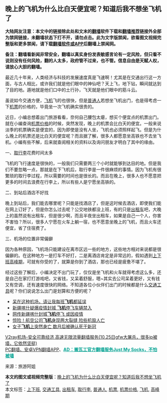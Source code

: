  <h2>晚上的飞机为什么比白天便宜呢？知道后我不想坐飞机了</h2> <p class="notice"><b>大陆网友注意：本文中的链接除此处和文末的<a href="https://github.com/bannedbook/fanqiang" >翻墙</a>软件下载和<a href="https://github.com/killgcd/justmysocks/blob/master/README.md">翻墙推荐</a>链接外全部为禁网链接，未翻墙状态下打不开，请勿点击。此为文字版禁闻，欲看图文视频完整版和更多禁闻，请下载<a href="https://github.com/bannedbook/fanqiang">翻墙软件或APP</a>后翻墙上禁闻网。</p><p>备注：翻墙看新闻非常安全，翻墙以真实身份发表敏感言论有一定风险，但只看不说则没有任何风险，翻的人太多，政府管不过来，也不管。信息自由是天赋人权，请放心大胆的翻墙。</b></p>  <div class="entry"> <p>最近几十年来，人类经济与科技的发展速度真是飞速啊！尤其是在交通出行这一方面，与古人相比，或许我们就是他们眼中的神仙吧？天上飞，地下钻，瞬间就达到了目的地。遁地就是他们口中的土行孙，飞天就是他们眼中的筋斗云。</p> <p></p> <p>虽说如今交通方便，<a href="https://www.bannedbook.org/bnews/tag/%e9%a3%9e%e6%9c%ba/" class="st_tag internal_tag" rel="tag" title="标签 飞机 下的日志">飞机</a>飞的也很快，但是<a href="https://www.bannedbook.org/bnews/tag/%E6%99%AE%E9%80%9A%E4%BA%BA/" class="st_tag internal_tag" rel="tag" title="标签 普通人 下的日志">普通人</a>若想坐飞机出门，也是得考虑一下<a href="https://www.bannedbook.org/bnews/tag/%E6%9C%BA%E7%A5%A8/" class="st_tag internal_tag" rel="tag" title="标签 机票 下的日志">机票</a>的价格的，毕竟坐一次飞机确实很贵的。</p> <p></p> <p>近日，小编总想着出门旅游看看，奈何自己腰包太瘪，想买个便宜点的机票出门。就在小编查询<a href="https://www.bannedbook.org/bnews/tag/%E6%9C%BA%E7%A5%A8%E4%BB%B7%E6%A0%BC/" class="st_tag internal_tag" rel="tag" title="标签 机票价格 下的日志">机票价格</a>的时候，突然发现，晚上的机票会比白天的便宜。一般来说淡季的机票确实是便宜的，因为即使是没有人坐，飞机也必须照样起飞。但是为什么晚上的机票还是比白天的便宜呢？而且据了解，很多人都愿意坐高铁也不去坐飞机。小编有些不解，后来就查阅相关的资料以及询问朋友才明白了其中的缘由。</p> <p></p>  <p>一、<a href="https://www.bannedbook.org/bnews/tag/%E5%8F%96%E8%A1%8C%E6%9D%8E/" class="st_tag internal_tag" rel="tag" title="标签 取行李 下的日志">取行李</a>花费时间太多</p> <p>飞机的飞行速度是很快的，一般我们只需要两三个小时就能够到达目的地。但是我们不要忽略一点，那就是在下飞机后，取行李是一件很麻烦的事情。因为飞机有很繁琐的取行李过程，所以需要的时间也是很长的。而且在晚上，很多人也不愿意把更多的时间去浪费在行李上，所以有些人是宁愿坐高铁的。</p> <p></p> <p>二、到站后酒店不好找</p> <p>晚上到站后，我们能去哪里呢？只能是找酒店了，但是这时候去酒店，即使我们能在网上订好了，但是你怎么过去呢？公交地铁都没上班，有的只是<a href="https://www.bannedbook.org/bnews/tag/%e5%87%ba%e7%a7%9f%e8%bd%a6/" class="st_tag internal_tag" rel="tag" title="标签 出租车 下的日志">出租车</a>吧，大晚上的虽然说有出租车，但是很少啊，而且半夜坐出租车，如果是自己一个人，你害不害怕？所以，很多人宁愿在火车上躺一宿，也不愿意坐晚上的飞机，而且火车还便宜，省了住宿费了。</p> <p></p>  <p>三、机场的位置非常偏僻</p> <p>因为各种原因，飞机场只能建设在离市区远一些的地方，这些地方相对来说都是很偏僻的。在这种地方一是打车不好打，二是离酒店肯定是非常远的，假如遇到<a href="https://www.bannedbook.org/bnews/tag/%E4%B8%8A%E4%B8%8B%E7%8F%AD/" class="st_tag internal_tag" rel="tag" title="标签 上下班 下的日志">上下班</a><a href="https://www.bannedbook.org/bnews/tag/%E9%AB%98%E5%B3%B0%E6%9C%9F/" class="st_tag internal_tag" rel="tag" title="标签 高峰期 下的日志">高峰期</a>，可就有你受的了，就算是你到了酒店，那也已经是疲惫不堪了。</p> <p></p> <p>经过这些了解后，小编决定不出门玩了，仅仅是坐飞机和火车就得考虑这么多，还是自己在家打打游戏吧，又省钱，又呆着舒服，嗯~其实去公司呆着更好，又有钱又有空调，还有速度很快的网络。不知道各位小伙伴们出门的时候都是什么<a href="https://www.bannedbook.org/bnews/tag/%E4%BA%A4%E9%80%9A%E5%B7%A5%E5%85%B7/" class="st_tag internal_tag" rel="tag" title="标签 交通工具 下的日志">交通工具</a>呢？你们说说怎么出门是划算和方便的呢？</p> <p></p> <ul class='op-related-articles' title='相关阅读'> <li><a href='https://www.bannedbook.org/bnews/comments/20201026/1420218.html' target='_blank'>呆在这种机场，请让我每班<b>飞机</b>都延误</a></li> <li><a href='https://www.bannedbook.org/bnews/headline/20201024/1419685.html' target='_blank'>新疆喀什疑爆疫情封城 <b>飞机</b>停飞车辆禁入</a></li> <li><a href='https://www.bannedbook.org/bnews/headline/20201024/1419680.html' target='_blank'>网传新疆喀什封城<b>飞机</b>停飞 或因疫情</a></li> <li><a href='https://www.bannedbook.org/bnews/cbnews/20201021/1417778.html' target='_blank'>惊险！航空公司<b>飞机</b>身现两大裂缝 险些机毁人亡</a></li> <li><a href='https://www.bannedbook.org/bnews/baitai/20201021/1417727.html' target='_blank'>女子<b>飞机</b>上突然身亡 数月后被确认死于新冠</a></li> </ul> <p class="texttj"> <a href="https://www.bannedbook.org/forum23/topic22702.html" target="_blank">V2ray机场-安全可靠经济 高速无限流量翻墙服务(10.25日gfw大屠杀，很多ip被墙，它依然坚挺)</a><br/> <a href="https://github.com/bannedbook/fanqiang/wiki/%E7%A6%81%E9%97%BB%E7%BD%91%E5%AE%89%E5%8D%93%E7%BF%BB%E5%A2%99%E6%96%B0%E9%97%BBAPP" target="_blank">PC翻墙、安卓VPN翻墙APP</a>、<span onclick="window.open('https://github.com/killgcd/justmysocks/blob/master/README.md')" style="font-weight:bold;color:#00A191;cursor:pointer;text-decoration:underline;outline:none">AD：搬瓦工官方翻墙服务Just My Socks，不怕被墙</span></p><p> 来源：旅游阿姐 </p> <a name='sharetosocial'></a>       <div><b>本文的图文或视频完整版</b>：<a href='https://www.bannedbook.org/bnews/funmedia/20201027/1420805.html'>晚上的飞机为什么比白天便宜呢？知道后我不想坐飞机了</a></div>  </div><!--END ENTRY--> <div class="postfooter"> <div>本文标签：<a href="https://www.bannedbook.org/bnews/tag/%E4%B8%8A%E4%B8%8B%E7%8F%AD/" rel="tag">上下班</a>, <a href="https://www.bannedbook.org/bnews/tag/%E4%BA%A4%E9%80%9A%E5%B7%A5%E5%85%B7/" rel="tag">交通工具</a>, <a href="https://www.bannedbook.org/bnews/tag/%e5%87%ba%e7%a7%9f%e8%bd%a6/" rel="tag">出租车</a>, <a href="https://www.bannedbook.org/bnews/tag/%E5%8F%96%E8%A1%8C%E6%9D%8E/" rel="tag">取行李</a>, <a href="https://www.bannedbook.org/bnews/tag/%E6%99%AE%E9%80%9A%E4%BA%BA/" rel="tag">普通人</a>, <a href="https://www.bannedbook.org/bnews/tag/%E6%9C%BA%E7%A5%A8/" rel="tag">机票</a>, <a href="https://www.bannedbook.org/bnews/tag/%E6%9C%BA%E7%A5%A8%E4%BB%B7%E6%A0%BC/" rel="tag">机票价格</a>, <a href="https://www.bannedbook.org/bnews/tag/%e9%a3%9e%e6%9c%ba/" rel="tag">飞机</a>, <a href="https://www.bannedbook.org/bnews/tag/%E9%AB%98%E5%B3%B0%E6%9C%9F/" rel="tag">高峰期</a></div>  </div><!--END POSTFOOTER--> 